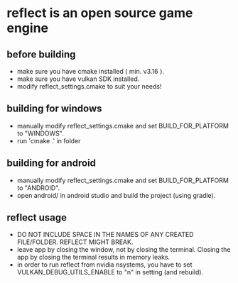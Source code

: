 # reflect is an open source game engine

## before building

- make sure you have cmake installed ( min. v3.16 ).
- make sure you have vulkan SDK installed.
- modify reflect_settings.cmake to suit your needs!

## building for windows
- manually modify reflect_settings.cmake and set BUILD_FOR_PLATFORM to "WINDOWS".
- run 'cmake .' in folder



## building for android
- manually modify reflect_settings.cmake and set BUILD_FOR_PLATFORM to "ANDROID".
- open android/ in android studio and build the project (using gradle).


## reflect usage

- DO NOT INCLUDE SPACE IN THE NAMES OF ANY CREATED FILE/FOLDER. REFLECT MIGHT BREAK.
- leave app by closing the window, not by closing the terminal. Closing the app by closing the terminal results in memory leaks.
- in order to run reflect from nvidia nsystems, you have to set VULKAN_DEBUG_UTILS_ENABLE to "n" in setting (and rebuild).